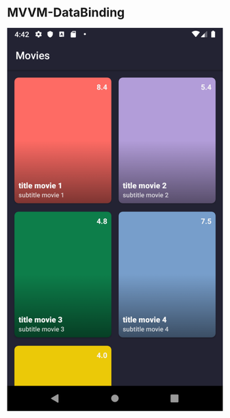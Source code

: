 # MVVM-DataBinding

![MVVM Binding Example](https://github.com/reactive-studio-tech/MVVM-DataBinding/blob/master/device-2019-08-11-164244.png?raw=true)
